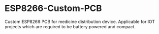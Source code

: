 # ESP8266-Custom-PCB
Custom ESP8266 PCB for medicine distribution device. Applicable for IOT projects which are required to be battery powered and compact. 
